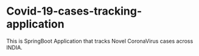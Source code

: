 # Covid-19-cases-tracking-application

This is SpringBoot Application that tracks Novel CoronaVirus cases across INDIA.
